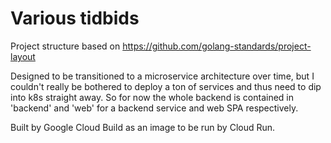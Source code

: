 # Various tidbids

Project structure based on https://github.com/golang-standards/project-layout

Designed to be transitioned to a microservice architecture over time, but I couldn't
really be bothered to deploy a ton of services and thus need to dip into k8s straight
away. So for now the whole backend is contained in 'backend' and 'web' for a backend
service and web SPA respectively.

Built by Google Cloud Build as an image to be run by Cloud Run.

